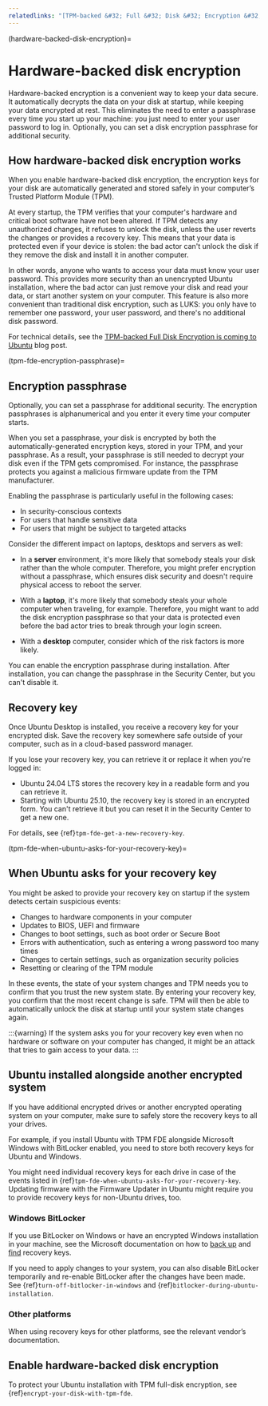 ```yaml
---
relatedlinks: "[TPM-backed &#32; Full &#32; Disk &#32; Encryption &#32; is &#32; coming &#32; to &#32; Ubuntu](https://ubuntu.com/blog/tpm-backed-full-disk-encryption-is-coming-to-ubuntu), [Full &#32; disk &#32; encryption: &#32; LUKS &#32; and &#32; TPM](https://documentation.ubuntu.com/security/docs/security-features/storage/encryption-full-disk/), [Full &#32; disk &#32; encryption &#32; in &#32; Ubuntu &#32; Core](https://documentation.ubuntu.com/core/explanation/full-disk-encryption/), [BitLocker &#32; overview &#32; by &#32; Microsoft](https://learn.microsoft.com/en-us/windows/security/operating-system-security/ data-protection/bitlocker/)"
---
```


(hardware-backed-disk-encryption)=
# Hardware-backed disk encryption

Hardware-backed encryption is a convenient way to keep your data secure. It automatically decrypts the data on your disk at startup, while keeping your data encrypted at rest. This eliminates the need to enter a passphrase every time you start up your machine: you just need to enter your user password to log in. Optionally, you can set a disk encryption passphrase for additional security.


## How hardware-backed disk encryption works

When you enable hardware-backed disk encryption, the encryption keys for your disk are automatically generated and stored safely in your computer’s Trusted Platform Module (TPM).

At every startup, the TPM verifies that your computer's hardware and critical boot software have not been altered. If TPM detects any unauthorized changes, it refuses to unlock the disk, unless the user reverts the changes or provides a recovery key. This means that your data is protected even if your device is stolen: the bad actor can't unlock the disk if they remove the disk and install it in another computer.

In other words, anyone who wants to access your data must know your user password. This provides more security than an unencrypted Ubuntu installation, where the bad actor can just remove your disk and read your data, or start another system on your computer. This feature is also more convenient than traditional disk encryption, such as LUKS: you only have to remember one password, your user password, and there's no additional disk password.

For technical details, see the [TPM-backed Full Disk Encryption is coming to Ubuntu](https://ubuntu.com/blog/tpm-backed-full-disk-encryption-is-coming-to-ubuntu) blog post.


(tpm-fde-encryption-passphrase)=
## Encryption passphrase

Optionally, you can set a passphrase for additional security. The encryption passphrases is alphanumerical and you enter it every time your computer starts.

When you set a passphrase, your disk is encrypted by both the automatically-generated encryption keys, stored in your TPM, and your passphrase. As a result, your passphrase is still needed to decrypt your disk even if the TPM gets compromised. For instance, the passphrase protects you against a malicious firmware update from the TPM manufacturer.

Enabling the passphrase is particularly useful in the following cases:

* In security-conscious contexts
* For users that handle sensitive data
* For users that might be subject to targeted attacks

Consider the different impact on laptops, desktops and servers as well:

* In a **server** environment, it's more likely that somebody steals your disk rather than the whole computer. Therefore, you might prefer encryption without a passphrase, which ensures disk security and doesn't require physical access to reboot the server.

* With a **laptop**, it's more likely that somebody steals your whole computer when traveling, for example. Therefore, you might want to add the disk encryption passphrase so that your data is protected even before the bad actor tries to break through your login screen.

* With a **desktop** computer, consider which of the risk factors is more likely.

You can enable the encryption passphrase during installation. After installation, you can change the passphrase in the Security Center, but you can't disable it.


## Recovery key

Once Ubuntu Desktop is installed, you receive a recovery key for your encrypted disk. Save the recovery key somewhere safe outside of your computer, such as in a cloud-based password manager.

If you lose your recovery key, you can retrieve it or replace it when you're logged in:

* Ubuntu 24.04 LTS stores the recovery key in a readable form and you can retrieve it.
* Starting with Ubuntu 25.10, the recovery key is stored in an encrypted form. You can't retrieve it but you can reset it in the Security Center to get a new one.

For details, see {ref}`tpm-fde-get-a-new-recovery-key`.


(tpm-fde-when-ubuntu-asks-for-your-recovery-key)=
## When Ubuntu asks for your recovery key

You might be asked to provide your recovery key on startup if the system detects certain suspicious events:

* Changes to hardware components in your computer
* Updates to BIOS, UEFI and firmware
* Changes to boot settings, such as boot order or Secure Boot
* Errors with authentication, such as entering a wrong password too many times
* Changes to certain settings, such as organization security policies
* Resetting or clearing of the TPM module

In these events, the state of your system changes and TPM needs you to confirm that you trust the new system state. By entering your recovery key, you confirm that the most recent change is safe. TPM will then be able to automatically unlock the disk at startup until your system state changes again.

:::{warning}
If the system asks you for your recovery key even when no hardware or software on your computer has changed, it might be an attack that tries to gain access to your data.
:::


## Ubuntu installed alongside another encrypted system

If you have additional encrypted drives or another encrypted operating system on your computer, make sure to safely store the recovery keys to all your drives.

For example, if you install Ubuntu with TPM FDE alongside Microsoft Windows with BitLocker enabled, you need to store both recovery keys for Ubuntu and Windows.

You might need individual recovery keys for each drive in case of the events listed in {ref}`tpm-fde-when-ubuntu-asks-for-your-recovery-key`. Updating firmware with the Firmware Updater in Ubuntu might require you to provide recovery keys for non-Ubuntu drives, too.

### Windows BitLocker

If you use BitLocker on Windows or have an encrypted Windows installation in your machine, see the Microsoft documentation on how to [back up](https://support.microsoft.com/en-us/windows/back-up-your-bitlocker-recovery-key-e63607b4-77fb-4ad3-8022-d6dc428fbd0d) and [find](https://support.microsoft.com/en-us/windows/find-your-bitlocker-recovery-key-6b71ad27-0b89-ea08-f143-056f5ab347d6) recovery keys.

If you need to apply changes to your system, you can also disable BitLocker temporarily and re-enable BitLocker after the changes have been made. See {ref}`turn-off-bitlocker-in-windows` and {ref}`bitlocker-during-ubuntu-installation`.

### Other platforms

When using recovery keys for other platforms, see the relevant vendor’s documentation.


## Enable hardware-backed disk encryption

To protect your Ubuntu installation with TPM full-disk encryption, see {ref}`encrypt-your-disk-with-tpm-fde`.

